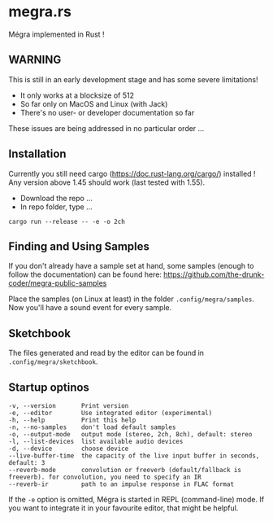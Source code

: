 # megra.rs

Mégra implemented in Rust ! 

## WARNING

This is still in an early development stage and has some severe limitations! 

* It only works at a blocksize of 512
* So far only on MacOS and Linux (with Jack)
* There's no user- or developer documentation so far

These issues are being addressed in no particular order ...

## Installation

Currently you still need cargo (https://doc.rust-lang.org/cargo/) installed !
Any version above 1.45 should work (last tested with 1.55).

* Download the repo ...
* In repo folder, type ...

```
cargo run --release -- -e -o 2ch
```

## Finding and Using Samples
If you don't already have a sample set at hand, some samples (enough to follow the documentation) can be found here: https://github.com/the-drunk-coder/megra-public-samples

Place the samples (on Linux at least) in the folder `.config/megra/samples`. Now you'll have a sound event for every sample.

## Sketchbook
The files generated and read by the editor can be found in `.config/megra/sketchbook`.

## Startup optinos

```
-v, --version       Print version
-e, --editor        Use integrated editor (experimental)
-h, --help          Print this help
-n, --no-samples    don't load default samples
-o, --output-mode   output mode (stereo, 2ch, 8ch), default: stereo
-l, --list-devices  list available audio devices
-d, --device        choose device
--live-buffer-time  the capacity of the live input buffer in seconds, default: 3
--reverb-mode       convolution or freeverb (default/fallback is freeverb). for convolution, you need to specify an IR
--reverb-ir         path to an impulse response in FLAC format
```

If the `-e` option is omitted, Mégra is started in REPL (command-line) mode. If you want to integrate it in your favourite editor, that might be helpful.



